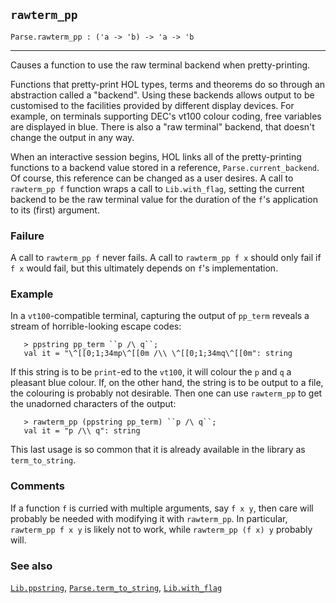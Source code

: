 ## `rawterm_pp`

``` hol4
Parse.rawterm_pp : ('a -> 'b) -> 'a -> 'b
```

------------------------------------------------------------------------

Causes a function to use the raw terminal backend when pretty-printing.

Functions that pretty-print HOL types, terms and theorems do so through
an abstraction called a "backend". Using these backends allows output to
be customised to the facilities provided by different display devices.
For example, on terminals supporting DEC's vt100 colour coding, free
variables are displayed in blue. There is also a "raw terminal" backend,
that doesn't change the output in any way.

When an interactive session begins, HOL links all of the pretty-printing
functions to a backend value stored in a reference,
`Parse.current_backend`. Of course, this reference can be changed as a
user desires. A call to `rawterm_pp f` function wraps a call to
`Lib.with_flag`, setting the current backend to be the raw terminal
value for the duration of the `f`'s application to its (first) argument.

### Failure

A call to `rawterm_pp f` never fails. A call to `rawterm_pp f x` should
only fail if `f x` would fail, but this ultimately depends on `f`'s
implementation.

### Example

In a `vt100`-compatible terminal, capturing the output of `pp_term`
reveals a stream of horrible-looking escape codes:

``` hol4
   > ppstring pp_term ``p /\ q``;
   val it = "\^[[0;1;34mp\^[[0m /\\ \^[[0;1;34mq\^[[0m": string
```

If this string is to be `print`-ed to the `vt100`, it will colour the
`p` and `q` a pleasant blue colour. If, on the other hand, the string is
to be output to a file, the colouring is probably not desirable. Then
one can use `rawterm_pp` to get the unadorned characters of the output:

``` hol4
   > rawterm_pp (ppstring pp_term) ``p /\ q``;
   val it = "p /\\ q": string
```

This last usage is so common that it is already available in the library
as `term_to_string`.

### Comments

If a function `f` is curried with multiple arguments, say `f x y`, then
care will probably be needed with modifying it with `rawterm_pp`. In
particular, `rawterm_pp f x y` is likely not to work, while
`rawterm_pp (f x) y` probably will.

### See also

[`Lib.ppstring`](#Lib.ppstring),
[`Parse.term_to_string`](#Parse.term_to_string),
[`Lib.with_flag`](#Lib.with_flag)
